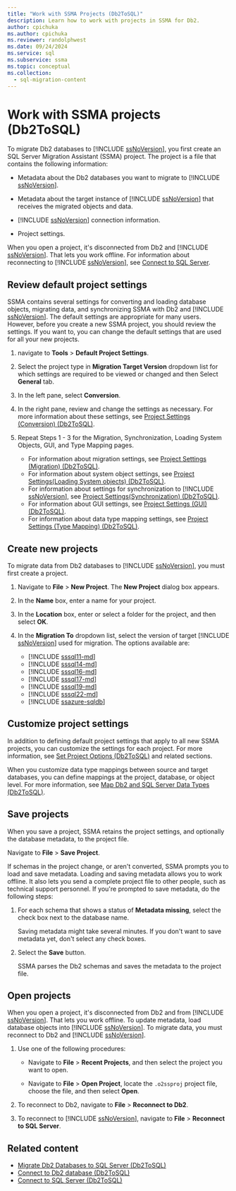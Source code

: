 ```yaml
---
title: "Work with SSMA Projects (Db2ToSQL)"
description: Learn how to work with projects in SSMA for Db2.
author: cpichuka
ms.author: cpichuka
ms.reviewer: randolphwest
ms.date: 09/24/2024
ms.service: sql
ms.subservice: ssma
ms.topic: conceptual
ms.collection:
  - sql-migration-content
---
```

# Work with SSMA projects (Db2ToSQL)

To migrate Db2 databases to [!INCLUDE [ssNoVersion](../../includes/ssnoversion-md.md)], you first create an SQL Server Migration Assistant (SSMA) project. The project is a file that contains the following information:

- Metadata about the Db2 databases you want to migrate to [!INCLUDE [ssNoVersion](../../includes/ssnoversion-md.md)].

- Metadata about the target instance of [!INCLUDE [ssNoVersion](../../includes/ssnoversion-md.md)] that receives the migrated objects and data.

- [!INCLUDE [ssNoVersion](../../includes/ssnoversion-md.md)] connection information.

- Project settings.

When you open a project, it's disconnected from Db2 and [!INCLUDE [ssNoVersion](../../includes/ssnoversion-md.md)]. That lets you work offline. For information about reconnecting to [!INCLUDE [ssNoVersion](../../includes/ssnoversion-md.md)], see [Connect to SQL Server](connecting-to-sql-server-db2tosql.md).

## Review default project settings

SSMA contains several settings for converting and loading database objects, migrating data, and synchronizing SSMA with Db2 and [!INCLUDE [ssNoVersion](../../includes/ssnoversion-md.md)]. The default settings are appropriate for many users. However, before you create a new SSMA project, you should review the settings. If you want to, you can change the default settings that are used for all your new projects.

1. navigate to **Tools** > **Default Project Settings**.

1. Select the project type in **Migration Target Version** dropdown list for which settings are required to be viewed or changed and then Select **General** tab.

1. In the left pane, select **Conversion**.

1. In the right pane, review and change the settings as necessary. For more information about these settings, see [Project Settings (Conversion) (Db2ToSQL)](project-settings-conversion-db2tosql.md).

1. Repeat Steps 1 - 3 for the Migration, Synchronization, Loading System Objects, GUI, and Type Mapping pages.

   - For information about migration settings, see [Project Settings (Migration) (Db2ToSQL)](project-settings-migration-db2tosql.md).
   - For information about system object settings, see [Project Settings(Loading System objects) (Db2ToSQL)](project-settings-loading-system-objects-db2tosql.md).
   - For information about settings for synchronization to [!INCLUDE [ssNoVersion](../../includes/ssnoversion-md.md)], see [Project Settings(Synchronization) (Db2ToSQL)](project-settings-synchronization-db2tosql.md).
   - For information about GUI settings, see [Project Settings (GUI) (Db2ToSQL)](project-settings-gui-db2tosql.md).
   - For information about data type mapping settings, see [Project Settings (Type Mapping) (Db2ToSQL)](project-settings-type-mapping-db2tosql.md).

## Create new projects

To migrate data from Db2 databases to [!INCLUDE [ssNoVersion](../../includes/ssnoversion-md.md)], you must first create a project.

1. Navigate to **File** > **New Project**. The **New Project** dialog box appears.

1. In the **Name** box, enter a name for your project.

1. In the **Location** box, enter or select a folder for the project, and then select **OK**.

1. In the **Migration To** dropdown list, select the version of target [!INCLUDE [ssNoVersion](../../includes/ssnoversion-md.md)] used for migration. The options available are:

   - [!INCLUDE [sssql11-md](../../includes/sssql11-md.md)]
   - [!INCLUDE [sssql14-md](../../includes/sssql14-md.md)]
   - [!INCLUDE [sssql16-md](../../includes/sssql16-md.md)]
   - [!INCLUDE [sssql17-md](../../includes/sssql17-md.md)]
   - [!INCLUDE [sssql19-md](../../includes/sssql19-md.md)]
   - [!INCLUDE [sssql22-md](../../includes/sssql22-md.md)]
   - [!INCLUDE [ssazure-sqldb](../../includes/ssazure-sqldb.md)]

## Customize project settings

In addition to defining default project settings that apply to all new SSMA projects, you can customize the settings for each project. For more information, see [Set Project Options (Db2ToSQL)](setting-project-options-db2tosql.md) and related sections.

When you customize data type mappings between source and target databases, you can define mappings at the project, database, or object level. For more information, see [Map Db2 and SQL Server Data Types (Db2ToSQL)](mapping-db2-and-sql-server-data-types-db2tosql.md).

## Save projects

When you save a project, SSMA retains the project settings, and optionally the database metadata, to the project file.

Navigate to **File** > **Save Project**.

If schemas in the project change, or aren't converted, SSMA prompts you to load and save metadata. Loading and saving metadata allows you to work offline. It also lets you send a complete project file to other people, such as technical support personnel. If you're prompted to save metadata, do the following steps:

1. For each schema that shows a status of **Metadata missing**, select the check box next to the database name.

   Saving metadata might take several minutes. If you don't want to save metadata yet, don't select any check boxes.

1. Select the **Save** button.

   SSMA parses the Db2 schemas and saves the metadata to the project file.

## Open projects

When you open a project, it's disconnected from Db2 and from [!INCLUDE [ssNoVersion](../../includes/ssnoversion-md.md)]. That lets you work offline. To update metadata, load database objects into [!INCLUDE [ssNoVersion](../../includes/ssnoversion-md.md)]. To migrate data, you must reconnect to Db2 and [!INCLUDE [ssNoVersion](../../includes/ssnoversion-md.md)].

1. Use one of the following procedures:

   - Navigate to **File** > **Recent Projects**, and then select the project you want to open.

   - Navigate to **File** > **Open Project**, locate the `.o2ssproj` project file, choose the file, and then select **Open**.

1. To reconnect to Db2, navigate to **File** > **Reconnect to Db2**.

1. To reconnect to [!INCLUDE [ssNoVersion](../../includes/ssnoversion-md.md)], navigate to **File** > **Reconnect to SQL Server**.

## Related content

- [Migrate Db2 Databases to SQL Server (Db2ToSQL)](migrating-db2-databases-to-sql-server-db2tosql.md)
- [Connect to Db2 database (Db2ToSQL)](connecting-to-db2-database-db2tosql.md)
- [Connect to SQL Server (Db2ToSQL)](connecting-to-sql-server-db2tosql.md)
